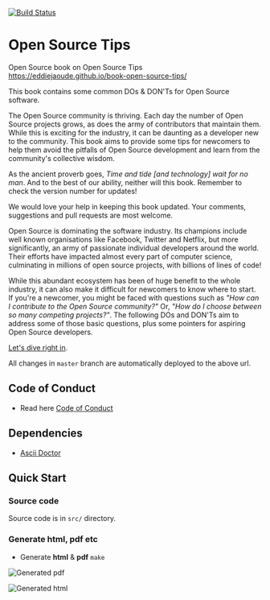 [![Build Status](https://travis-ci.org/eddiejaoude/book-open-source-tips.svg?branch=master)](https://travis-ci.org/eddiejaoude/book-open-source-tips)

# Open Source Tips

Open Source book on Open Source Tips https://eddiejaoude.github.io/book-open-source-tips/

This book contains some common DOs & DON'Ts for Open Source software.

The Open Source community is thriving. Each day the number of Open Source projects grows, as does the army of contributors that maintain them. While this is exciting for the industry, it can be daunting as a developer new to the community. This book aims to provide some tips for newcomers to help them avoid the pitfalls of Open Source development and learn from the community's collective wisdom.

As the ancient proverb goes, _Time and tide [and technology] wait for no man_. And to the best of our ability, neither will this book. Remember to check the version number for updates!

We would love your help in keeping this book updated. Your comments, suggestions and pull requests are most welcome.

Open Source is dominating the software industry. Its champions include well known organisations like Facebook, Twitter and Netflix, but more significantly, an army of passionate individual developers around the world. Their efforts have impacted almost every part of computer science, culminating in millions of open source projects, with billions of lines of code!

While this abundant ecosystem has been of huge benefit to the whole industry, it can also make it difficult for newcomers to know where to start. If you're a newcomer, you might be faced with questions such as _"How can I contribute to the Open Source community?"_ Or, _"How do I choose between so many competing projects?"_. The following DOs and DON'Ts aim to address some of those basic questions, plus some pointers for aspiring Open Source developers.

[Let's dive right in](https://eddiejaoude.github.io/book-open-source-tips/).

All changes in `master` branch are automatically deployed to the above url.

## Code of Conduct

* Read here [Code of Conduct](.github/CODE_OF_CONDUCT.md)

## Dependencies

* [Ascii Doctor](http://asciidoctor.org)

## Quick Start

### Source code

Source code is in `src/` directory.

### Generate html, pdf etc

* Generate **html** & **pdf** `make`

![Generated pdf](https://cloud.githubusercontent.com/assets/624760/20028256/e127f148-a345-11e6-9871-5e40a7c73edb.png)

![Generated html](https://cloud.githubusercontent.com/assets/624760/20028253/cfd770c6-a345-11e6-8552-88904ecca9dc.png)
